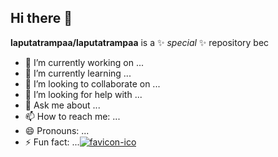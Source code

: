 ## Hi there 👋


**laputatrampaa/laputatrampaa** is a ✨ _special_ ✨ repository bec

- 🔭 I’m currently working on ...
- 🌱 I’m currently learning ...
- 👯 I’m looking to collaborate on ...
- 🤔 I’m looking for help with ...
- 💬 Ask me about ...
- 📫 How to reach me: ...
- 😄 Pronouns: ...
- ⚡ Fun fact: ...[![favicon-ico](https://i.ibb.co/VXMjYWL/favicon-ico.png)](https://ibb.co/B8Tz2Vf)
